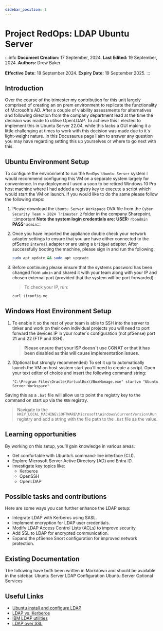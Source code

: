 ```yaml
---
sidebar_position: 1
---
```


# Project RedOps: LDAP Ubuntu Server 

:::info
**Document Creation:** 17 September, 2024. **Last Edited:** 19 September, 2024. **Authors:** Drew Baker.
<br></br>**Effective Date:** 18 September 2024. **Expiry Date:** 19 September 2025.
:::

## Introduction
Over the course of the trimester my contribution for this unit largely comprised of creating an on prem environment to replicate the functionality of Microsoft's AD. After a couple of viability assessments for alternatives and following direction from the company department lead at the time the decision was made to utilise OpenLDAP. To achieve this I elected to implement this in Ubuntu Server 22.04, while this lacks a GUI making it a little challenging at times to work with this decision was made due to it`s light-weight nature. In this Docusaurus page I aim to answer any question you may have regarding setting this up yourselves or where to go next with this.

## Ubuntu Environment Setup
To configure the environment to run the `RedOps Ubuntu Server` system I would recommend configuring this VM on a separate system largely for convenience. In my deployment I used a soon to be retired Windows 10 Pro host machine where I had added a registry key to execute a script which would start the VM on launch. If you would like to do the same please follow the following steps:

1. Please download the `Ubuntu Server Workspace` OVA file from the `Cyber Security Team > 2024 Trimester 2` folder in the company Sharepoint. 
    :::important
    **Note the system login credentials are:**
    **USER:** `rboadmin`
    **PASS:** `admin`:::

2. Once you have imported the appliance double check your network adapter settings to ensure that you are have either connected to the pfSense `internal` adapter or are using a `bridged` adapter. After successfully booting the machine, please sign in and run the following:
    ```bash
    sudo apt update && sudo apt upgrade
    ```

3. Before continuing please ensure that the systems password has been changed from `admin` and shared it with your team along with your IP and chosen external port (provided that the system will be port forwarded).
    > To check your IP, run:  
   ```bash
   curl ifconfig.me
   ```

## Windows Host Environment Setup
1. To enable it so the rest of your team is able to SSH into the server to tinker and work on their own individual projects you will need to port forward the devices IP in your router`s configuration (not pfSense) port 21 and 22 (FTP and SSH). 
    > **Please ensure that your ISP doesn`t use CGNAT or that it has been disabled as this will cause implementation issues.**

2. (Optional but strongly recommended) To set it up to automatically launch the VM on host system start you`ll need to create a script. Open your text editor of choice and insert the following command string:
    ```
    "C:\Program Files\Oracle\VirtualBox\VBoxManage.exe" startvm "Ubuntu Server Workspace"
    ```
Saving this as a `.bat` file will allow us to point the registry key to the command on start up via the `RUN` registry.
> Navigate to the `HKEY_LOCAL_MACHINE\SOFTWARE\Microsoft\Windows\CurrentVersion\Run` registry and add a string with the file path to the `.bat` file as the value.

## Learning opportunities
By working on this setup, you’ll gain knowledge in various areas:
- Get comfortable with Ubuntu’s command-line interface (CLI).
- Explore Microsoft Server Active Directory (AD) and Entra ID.
- Investigate key topics like:
  - Kerberos
  - OpenSSH
  - OpenLDAP

## Possible tasks and contributions
Here are some ways you can further enhance the LDAP setup:
- Integrate LDAP with Kerberos using SASL.
- Implement encryption for LDAP user credentials.
- Modify LDAP Access Control Lists (ACLs) to improve security.
- Add SSL to LDAP for encrypted communication.
- Expand the pfSense Snort configuration for improved network protection.

## Existing Documentation
The following have both been written in Markdown and should be available in the sidebar.
Ubuntu Server LDAP Configuration
Ubuntu Server Optional Services

## Useful Links
- [Ubuntu install and configure LDAP](https://ubuntu.com/server/docs/install-and-configure-ldap)
- [LDAP vs. Kerberos](https://www.geeksforgeeks.org/difference-between-ldap-and-kerberos/)
- [IBM LDAP utilities](https://www.ibm.com/docs/en/zos/2.5.0?topic=utilities-ldapmodify-ldapadd)
- [LDAP over SSL](https://www.server-world.info/en/note?os=Ubuntu_22.04&p=openldap&f=4)
